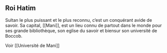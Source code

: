 ## Roi Hatim

Sultan le plus puissant et le plus reconnu, c’est un conquérant avide de savoir. Sa capital, [[Mani]], est un lieu connu de partout dans le monde pour ses grande bibliothèque, son eglise du savoir et biensur son université de Boccob.

Voir [[Université de Mani]]